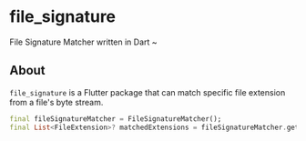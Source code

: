 # file_signature

File Signature Matcher written in Dart ~

## About

`file_signature` is a Flutter package that can match specific file extension from a file's byte stream.
```dart
final fileSignatureMatcher = FileSignatureMatcher();
final List<FileExtension>? matchedExtensions = fileSignatureMatcher.getFileExtension(_fileAsUint8List);
```

